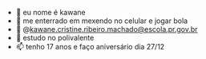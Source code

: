 - 👋 eu nome é kawane
- 👀 me enterrado em mexendo no celular e jogar bola 
- 🌱 @kawane.cristine.ribeiro.machado@escola.pr.gov.br
- 💙 estudo no polivalente 
- 📫 tenho 17 anos e faço aniversário dia 27/12

